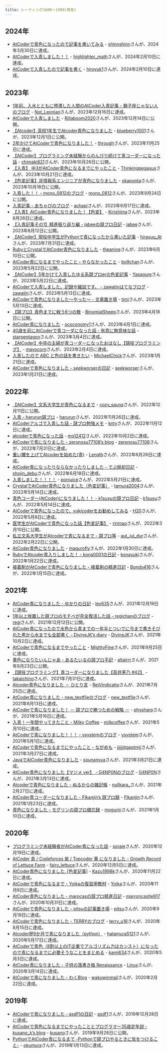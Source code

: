 ```yaml
---
title: レーティング1600〜1999(青色)
---
```


## 2024年

- [AtCoderで青色になったので記事を書いてみる](https://www.ochappa.net/posts/atc-blue) - [shinnshinn](https://atcoder.jp/users/shinnshinn)さんが、2024年3月30日に達成。
- [AtCoderで入青しました！！](https://qiita.com/highlighter_math/items/4e28ac3aa3d7b592d514) - [highlighter_math](https://atcoder.jp/users/highlighter_math)さんが、2024年2月10日に達成。
- [AtCoderで入青したので記事を書く](https://qiita.com/hiroyuk1/items/5a75448e826bb08a17e4) - [hiroyuk1](https://atcoder.jp/users/hiroyuk1)さんが、2024年2月10日に達成。

## 2023年

- [1年前、入水とともに停滞した人間のAtCoder入青記事 - 獅子座じゃない人のブログ](https://not-leonian.hatenablog.com/entry/2023/12/19/180622) - [Not_Leonian](https://atcoder.jp/users/Not_Leonian)さんが、2023年12月16日に達成。
- [AtCoderで入青しました](https://note.com/chemmath1023/n/n60b94393f733) - [Rillaboom2020](https://atcoder.jp/users/Rillaboom2020)さんが、2023年12月14日に公開。
- [【Atcoder】高校1年生でAtcoder青色になりました](https://qiita.com/bluebery1001/items/ec889d958ee3a81525ff) - [blueberry1001](https://atcoder.jp/users/blueberry1001)さんが、2023年12月1日に公開。
- [2年かけてAtCoderで青色になりました！](https://zenn.dev/through/articles/fba81b6c5f4644) - [through](https://atcoder.jp/users/through)さんが、2023年11月25日に達成。
- [【AtCoder】プログラミング未経験からのんびり続けて青コーダーになった話](https://qiita.com/chimaki821/items/eb76c042954f725b3bbc) - [chimaki821](https://atcoder.jp/users/chimaki821)さんが、2023年10月26日に公開。
- [【入青】 中3がAtCoder青色になるまでにやったこと](https://qiita.com/nouka28/items/447d3d213db78c76268e) - [Thinkingpegasus](https://atcoder.jp/users/Thinkingpegasus)さんが、2023年10月21日に達成。
- [【色変記事】非情報系エンジニアが青色になりました](https://qiita.com/okaponta_/items/5667dfd9cc232eb3bd65) - [okaponta](https://atcoder.jp/users/okaponta)さんが、2023年10月18日に公開。
- [入青した！！ - mono_0812のブログ](https://mono-0812.hatenablog.com/entry/20230924/1695517992) - [mono_0812](https://atcoder.jp/users/mono_0812)さんが、2023年9月24日に公開。
- [入青記事 - あちゃぴのブログ](https://achapi.hatenablog.jp/entry/2023/09/19/225144) - [achapi](https://atcoder.jp/users/achapi)さんが、2023年9月17日に達成。
- [【入青】AtCoder青色になりました！【色変】](https://note.com/kiri_comp/n/n02225d77a988) - [Kirishima](https://atcoder.jp/users/Kirishima)さんが、2023年8月26日に達成。
- [【入青記事その1】精進振り返り編 - jabeeの競プロ日記](https://jabee.hatenablog.com/entry/2023/08/12/074238) - [jabee](https://atcoder.jp/users/jabee)さんが、2023年8月12日に公開。
- [【AtCoder】現役中学生がPythonで青になったから書いた記事](https://qiita.com/halcyonFX/items/5eeb2240412a1e587bff) - [hirayuu_At](https://atcoder.jp/users/hirayuu_At)さんが、2023年7月31日に達成。
- [RubyとCrystalでAtCoder青色になりました](https://qiita.com/theanine/items/0746adfbd9da80701ec4) - [theanine](https://atcoder.jp/users/theanine)さんが、2023年6月10日に公開。
- [AtCoder青になるまでやったこと・やらなかったこと](https://qiita.com/bo9chan/items/f04a92b48a7d7e5c327a) - [bo9chan](https://atcoder.jp/users/bo9chan)さんが、2023年5月22日に公開。
- [【AtCoder】5年かけて入青したゆる系競プロerの色変記事](https://qiita.com/yasagure_/items/d6f7305ddebf5c806b5d) - [Yasagure](https://atcoder.jp/users/Yasagure)さんが、2023年5月22日に達成。
- [AtCoderで入青しました。記録や雑談です。 - zawatinはてなブログ](https://zawatin.hatenablog.com/entry/2023/05/21/180443) - [zawatin](https://atcoder.jp/users/zawatin)さんが、2023年5月13日に達成。
- [AtCoderで青色になりました～やった～ - 文章置き場](https://taymyr.hatenablog.com/entry/2023/05/16/090035) - [timi](https://atcoder.jp/users/timi)さんが、2023年5月13日に達成。
- [【競プロ】青色までに戦う6つの敵](https://qiita.com/BinomialSheep/items/e7a717f34e6991affa1c) - [BinomialSheep](https://atcoder.jp/users/BinomialSheep)さんが、2023年4月18日に公開。
- [AtCoder青になりました](https://note.com/ococonomy1/n/n9eaf09ee0685) - [ococonomy1](https://atcoder.jp/users/ococonomy1)さんが、2023年4月1日に達成。
- [40歳を前にAtCoderで青コーダになった話 - 有意に無意味な話](https://starpentagon.net/analytics/atcoder_blue/) - [starpentagon](https://atcoder.jp/users/starpentagon)さんが、2023年3月4日に達成。
- [【AtCoder】中卒の主婦が青コーダーになったおはなし【競技プログラミング】](https://qiita.com/mayocorn/items/4edff486428240864808) - [mayocorn](https://atcoder.jp/users/mayocorn)さんが、2023年2月4日に達成。
- [入青したので ABC と色の話を書きたい](https://magicode.io/MichaelChick/articles/8a431b85781e4f839116ca59521acc0d) - [MichaelChick](https://atcoder.jp/users/MichaelChick)さんが、2023年1月21日に達成。
- [AtCoderで青色になりました - seekworserの日記](https://seekworser.hatenablog.com/entry/2023/02/06/005815) - [seekworser](https://atcoder.jp/users/seekworser)さんが、2023年1月21日に達成。

## 2022年

- [【AtCoder】文系大学生が青色になるまで](https://qiita.com/cozy_sauna/items/6a34648ec2a0eb20ef35) - [cozy_sauna](https://atcoder.jp/users/cozy_sauna)さんが、2022年12月11日に公開。
- [入青 - harurun競プロ](https://harurunppp.hatenablog.com/entry/2022/12/06/011825) - [harurun](https://atcoder.jp/users/harurun)さんが、2022年11月26日に達成。
- [AtCoderアルゴで入青した話 - 競プロ勉強メモ](https://kntychance.hatenablog.jp/entry/2022/11/13/142154) - [knty](https://atcoder.jp/users/knty)さんが、2022年11月12日に達成。
- [atcoderで青色になった話](https://qiita.com/mo124121/items/ee0c75c89e2fe0640cb6) - [mo12412](https://atcoder.jp/users/mo12412)さんが、2022年10月2日に達成。
- [AtCoderで青になりました - zeronosu77108’s blog](https://zeronosu77108.hatenablog.com/entry/2022/08/01/221949) - [zeronosu77108](https://atcoder.jp/users/zeronosu77108)さんが、2022年7月31日に達成。
- [重い腰を上げてAtcoderを始めた(青)](https://qiita.com/Lenqth/items/babdc1e652e0e041b321) - [Lenqth](https://atcoder.jp/users/Lenqth)さんが、2022年6月26日に達成。
- [AtCoder青になったりならなかったりしました - でぶ脱却日記](https://shojin-debu.hatenablog.com/entry/2022/06/19/155624) - [shojin_debu](https://atcoder.jp/users/shojin_debu)さんが、2022年6月18日に達成。
- [入青しました！！！！](https://note.com/ponjuice0/n/ne26ca6061eb4) - [ponjuice](https://atcoder.jp/users/ponjuice)さんが、2022年5月21日に達成。
- [CrystalでAtCoder青色になりました（色変記事）](https://qiita.com/tamura2004/items/e5828162db074bb664a7) - [tamura2004](https://atcoder.jp/users/tamura2004)さんが、2022年5月14日に達成。
- [青色コーダー(AtCoder)になりました！！ - k1suxuの競プロ日記](https://k1suxu.hatenablog.com/entry/2022/05/15/173243) - [k1suxu](https://atcoder.jp/users/k1suxu)さんが、2022年5月14日に達成。
- [AtCoderで青色になったので、yukicoderをお勧めしてみる](https://qiita.com/H20/items/f62382df263ec79acebd) - [H20](https://atcoder.jp/users/H20)さんが、2022年5月8日に達成。
- [医学生がAtCoderで青色になった話【色変記事】](https://qiita.com/rinmao_catlover/items/bbbf6767a6a028562c80) - [rinmao](https://atcoder.jp/users/rinmao)さんが、2022年3月10日に公開。
- [私立文系大学生がAtcoderで青になるまで - 競プロ等](https://autdur.hatenablog.com/entry/2022/02/22/181455) - [aut_jul_dur](https://atcoder.jp/users/aut_jul_dur)さんが、2022年2月22日に公開。
- [AtCoder青色になりました](https://zenn.dev/magurofly/articles/234f210b4b0dbf) - [magurofly](https://atcoder.jp/users/magurofly)さんが、2022年1月30日に達成。
- [RubyでAtcoder青入りしました！ - kona0001の日記](https://kona0001.hatenablog.com/entry/2022/01/29/182431) - [konayuki](https://atcoder.jp/users/konayuki)さんが、2022年1月22日に達成。
- [接着剤がAtCoderで青色になりました - 接着剤の精進日記](https://bondo.hateblo.jp/entry/2022/01/16/133601) - [Bondo416](https://atcoder.jp/users/Bondo416)さんが、2022年1月15日に達成。

## 2021年

- [AtCoder青になりました - ゆかりの日記](https://lev635.hatenablog.com/entry/2021/12/20/220308) - [lev635](https://atcoder.jp/users/lev635)さんが、2021年12月19日に達成。
- [1年以上放置した競プロのモチベが完全復活した話 - regichanのブログ](https://regichan.hatenablog.com/entry/2021/12/12/132434) - [regi](https://atcoder.jp/users/regi)さんが、2021年12月12日に公開。
- [AtCoder青になったので水色から青までの一年半とついでに今まで書きそびれた黒から水までも全部書く - DivineJK’s diary](https://divinejk.hatenablog.com/entry/2021/10/06/212100) - [DivineJK](https://atcoder.jp/users/DivineJK)さんが、2021年10月2日に達成。
- [AtCoderで青色になるまでやったこと](https://note.com/junyakosaka/n/n56e56a0577f6) - [MightyFine](https://atcoder.jp/users/MightyFine)さんが、2021年9月25日に達成。
- [黄色になりたいんじゃあ - あるたいるの競プロ手記](https://altairrr.hatenablog.com/entry/2021/08/23/003531) - [altairrr](https://atcoder.jp/users/altairrr)さんが、2021年8月23日に公開。
- [【競技プログラミング】青コーダーになりました【高井茅乃 #42】](https://www.youtube.com/watch?v=yhxaGTKNpgo) - [takaichino](https://atcoder.jp/users/takaichino)さんが、2021年7月31日に達成。
- [Atcoder青色になりました － ひとり言](https://elegy-wedh133.hatenablog.com/entry/2021/07/26/132520) - [ReiVindicatio](https://atcoder.jp/users/ReiVindicatio)さんが、2021年7月25日に達成。
- [AtCoder青になりました - new_textfileのブログ](https://new-textfile.hatenablog.com/entry/2021/06/18/231012) - [new_textfile](https://atcoder.jp/users/new_textfile)さんが、2021年6月13日に達成。
- [AtCoderで青になりました！ － 競プロで勝つための戦略 －](https://qiita.com/physharp/items/f9229ab879cac9a944d7) - [physharp](https://atcoder.jp/users/physharp)さんが、2021年5月16日に達成。
- [入青！一年間やってきたこと - Milky Coffee](https://milkcoffee.hatenablog.jp/entry/2021/05/17/170110) - [milkcoffee](https://atcoder.jp/users/milkcoffee)さんが、2021年5月10日に達成。
- [AtCoderで青になりました！！！ - ysystemのブログ](https://ysystem57.hatenablog.com/entry/2021/05/03/213354) - [ysystem](https://atcoder.jp/users/ysystem)さんが、2021年5月1日に達成。
- [AtCoderで青色になるまでにやったこと - ながめも](https://coonevo.hatenablog.com/entry/2021/03/28/014702) - [jjjjjjjtgpptmjj](https://atcoder.jp/users/jjjjjjjtgpptmjj)さんが、2021年3月27日に達成。
- [JavaでAtCoder青色になりました](https://qiita.com/sounansya/items/bd0c5d3e2fdb9256c953) - [sounansya](https://atcoder.jp/users/sounansya)さんが、2021年3月21日に達成。
- [AtCoder青色になりました【マジメ ver】 - G4NP0Nのブログ](https://g4np0n-kyopro.hatenablog.com/entry/nyuao_mazime) - [G4NP0N](https://atcoder.jp/users/G4NP0N)さんが、2021年3月13日に達成。
- [Atcoderで青色になりました - ぬるからの雑記帳](https://nullkara.jp/2021/02/28/atcoder_toblue/) - [nullkara_](https://atcoder.jp/users/nullkara_)さんが、2021年2月27日に達成。
- [AtCoder青コーダーになりました - Flkanjin’s 競プロ録](https://flkanjin.hatenablog.com/entry/2021/02/01/095417) - [Flkanjin](https://atcoder.jp/users/Flkanjin)さんが、2021年1月23日に達成。
- [青色になりました - モグリンの競プロ備忘録](https://mogurin1000000007.hatenablog.com/entry/2021/01/13/074016) - [mogurin](https://atcoder.jp/users/mogurin)さんが、2021年1月10日に達成。

## 2020年

- [プログラミング未経験者がAtCoder青になった話](https://qiita.com/soraie/items/9c5ea617cdd6547e2853) - [soraie](https://atcoder.jp/users/soraie)さんが、2020年12月19日に達成。
- [AtCoder 青 / Codeforces 紫 / Topcoder 黄 になりました - Growth Record of Lettuce Farm](https://fairy-lettuce.hatenadiary.com/entry/kyopro-colorchange-blue) - [fairy_lettuce](https://atcoder.jp/users/fairy_lettuce)さんが、2020年12月5日に達成。
- [AtCoder青色になりました. [色変記事]](https://qiita.com/Kazun_kyopro/items/ce222d6756603849279a) - [Kazu1998k](https://atcoder.jp/users/Kazu1998k)さんが、2020年11月22日に達成。
- [AtCoderで青色になるまで - Yoikaの復習用教材](https://minatoyoika.hatenablog.com/entry/2020/11/12/212346) - [Yoika](https://atcoder.jp/users/Yoika)さんが、2020年11月8日に達成。
- [AtCoder青色になりました - marocasの競プロ精進日記](https://marroncastle917.hatenablog.com/) - [marroncastle917](https://atcoder.jp/users/marroncastle917)さんが、2020年10月31日に達成。
- [AtCoderで青色になりました - pitsuの記事置き場](https://pitsu-kyopro.hatenablog.jp/entry/2020/09/24/204027) - [pitsu](https://atcoder.jp/users/pitsu)さんが、2020年9月19日に達成。
- [AtCoderで青色になりました - TERRYのブログ](https://www.terry-u16.net/entry/atcoder-blue) - [terry_u16](https://atcoder.jp/users/terry_u16)さんが、2020年8月15日に達成。
- [Atcoder歴9か月で青になりました（python）](https://qiita.com/hatamura5121/items/4610b0867c5b210ebc83) - [hatamura5121](https://atcoder.jp/users/hatamura5121)さんが、2020年5月17日に達成。
- [AtCoderで青色（8割以上のIT企業でアルゴリズム力はカンスト）になったので青になるまでに必要そうなことをまとめる](https://qiita.com/kami634/items/e452f804ba9d585a8b57) - [kami634](https://atcoder.jp/users/kami634)さんが、2020年5月3日に達成。
- [AtCoder青になりました - 子供の落書き帳 Renaissance](https://linus-mk.hatenablog.com/entry/atcoder_blue) - [Linus](https://atcoder.jp/users/Linus)さんが、2020年3月14日に達成。
- [AtCoderで青になりました - わくBlog](https://wakuwinmail.hatenablog.com/entry/2020/03/10/235349) - [wakuwinmail](https://atcoder.jp/users/wakuwinmail)さんが、2020年2月22日に達成。

## 2019年

- [AtCoderで青になりました - asdf1の日記](https://asdf1.hatenablog.com/entry/2020/01/13/134423) - [asdf1](https://atcoder.jp/users/asdf1)さんが、2019年12月28日に達成。
- [AtCoderで青色になるまでにやったこととプログラマー35歳定年説 - kusano_k’s blog](https://kusano-k.hatenablog.com/entry/2019/09/28/181304) - [kusano](https://atcoder.jp/users/kusano)さんが、2019年9月28日に公開。
- [PythonでAtCoder青になるまで -Pythonで競プロやるときに気をつけること-](https://qiita.com/Kentaro_okumura/items/a6917572756a2e3c0da9) - [okumura](https://atcoder.jp/users/okumura)さんが、2019年1月13日に達成。
